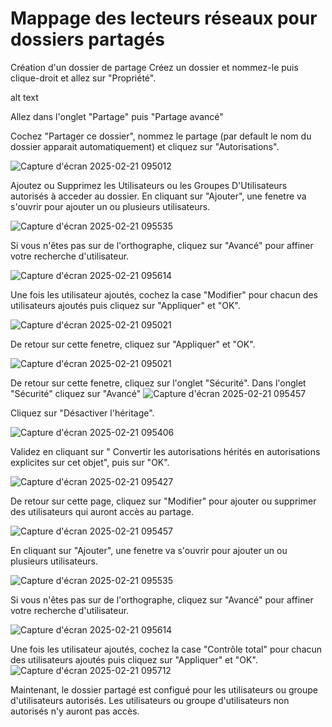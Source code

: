 # Mappage des lecteurs réseaux pour dossiers partagés

Création d'un dossier de partage
Créez un dossier et nommez-le puis clique-droit et allez sur "Propriété".

alt text

Allez dans l'onglet "Partage" puis "Partage avancé"



Cochez "Partager ce dossier", nommez le partage (par default le nom du dossier apparait automatiquement) et cliquez sur "Autorisations".

![Capture d'écran 2025-02-21 095012](https://github.com/user-attachments/assets/9961e99c-7b41-4d52-9d52-fb705c79cd6e)



Ajoutez ou Supprimez les Utilisateurs ou les Groupes D'Utilisateurs autorisés à acceder au dossier. En cliquant sur "Ajouter", une fenetre va s'ouvrir pour ajouter un ou plusieurs utilisateurs.

![Capture d'écran 2025-02-21 095535](https://github.com/user-attachments/assets/c4f0004f-eac5-4deb-9a75-887752bcf62b)


Si vous n'êtes pas sur de l'orthographe, cliquez sur "Avancé" pour affiner votre recherche d'utilisateur.

![Capture d'écran 2025-02-21 095614](https://github.com/user-attachments/assets/ec30557d-a149-43d3-b45c-450ea8ec45b5)


Une fois les utilisateur ajoutés, cochez la case "Modifier" pour chacun des utilisateurs ajoutés puis cliquez sur "Appliquer" et "OK".

![Capture d'écran 2025-02-21 095021](https://github.com/user-attachments/assets/69bfd06f-ae1c-4a60-8539-fd6f09c85e45)


De retour sur cette fenetre, cliquez sur "Appliquer" et "OK".

![Capture d'écran 2025-02-21 095021](https://github.com/user-attachments/assets/f45c2b21-d1d5-4136-bf23-bdcb1ffd2a11)


De retour sur cette fenetre, cliquez sur l'onglet "Sécurité".
Dans l'onglet "Sécurité" cliquez sur "Avancé"
![Capture d'écran 2025-02-21 095457](https://github.com/user-attachments/assets/67c5447b-68d7-4ebe-a161-6099a3a4b1fa)

Cliquez sur "Désactiver l'héritage".

![Capture d'écran 2025-02-21 095406](https://github.com/user-attachments/assets/5a308541-494e-4870-b2f9-8dc0f19b2627)


Validez en cliquant sur " Convertir les autorisations hérités en autorisations explicites sur cet objet", puis sur "OK".

![Capture d'écran 2025-02-21 095427](https://github.com/user-attachments/assets/55c855f6-651a-4bd5-bb74-bd6cff8fc22d)


De retour sur cette page, cliquez sur "Modifier" pour ajouter ou supprimer des utilisateurs qui auront accès au partage.

![Capture d'écran 2025-02-21 095457](https://github.com/user-attachments/assets/d0ac279d-aebe-4e11-ad9b-74a6336cd445)


En cliquant sur "Ajouter", une fenetre va s'ouvrir pour ajouter un ou plusieurs utilisateurs.

![Capture d'écran 2025-02-21 095535](https://github.com/user-attachments/assets/b084f992-6997-4978-bba1-28396c173d25)


Si vous n'êtes pas sur de l'orthographe, cliquez sur "Avancé" pour affiner votre recherche d'utilisateur.

![Capture d'écran 2025-02-21 095614](https://github.com/user-attachments/assets/cfdad5de-53a3-4da2-a7a5-d7cee4846946)


Une fois les utilisateur ajoutés, cochez la case "Contrôle total" pour chacun des utilisateurs ajoutés puis cliquez sur "Appliquer" et "OK".
![Capture d'écran 2025-02-21 095712](https://github.com/user-attachments/assets/f032dbaf-c9fe-4002-82dc-4e9e244452b2)


Maintenant, le dossier partagé est configué pour les utilisateurs ou groupe d'utilisateurs autorisés. Les utilisateurs ou groupe d'utilisateurs non autorisés n'y auront pas accès.
